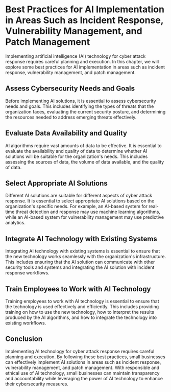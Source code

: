 Best Practices for AI Implementation in Areas Such as Incident Response, Vulnerability Management, and Patch Management
================================================================================================================================================================================================

Implementing artificial intelligence (AI) technology for cyber attack response requires careful planning and execution. In this chapter, we will explore some best practices for AI implementation in areas such as incident response, vulnerability management, and patch management.

Assess Cybersecurity Needs and Goals
------------------------------------

Before implementing AI solutions, it is essential to assess cybersecurity needs and goals. This includes identifying the types of threats that the organization faces, evaluating the current security posture, and determining the resources needed to address emerging threats effectively.

Evaluate Data Availability and Quality
--------------------------------------

AI algorithms require vast amounts of data to be effective. It is essential to evaluate the availability and quality of data to determine whether AI solutions will be suitable for the organization's needs. This includes assessing the sources of data, the volume of data available, and the quality of data.

Select Appropriate AI Solutions
-------------------------------

Different AI solutions are suitable for different aspects of cyber attack response. It is essential to select appropriate AI solutions based on the organization's specific needs. For example, an AI-based system for real-time threat detection and response may use machine learning algorithms, while an AI-based system for vulnerability management may use predictive analytics.

Integrate AI Technology with Existing Systems
---------------------------------------------

Integrating AI technology with existing systems is essential to ensure that the new technology works seamlessly with the organization's infrastructure. This includes ensuring that the AI solution can communicate with other security tools and systems and integrating the AI solution with incident response workflows.

Train Employees to Work with AI Technology
------------------------------------------

Training employees to work with AI technology is essential to ensure that the technology is used effectively and efficiently. This includes providing training on how to use the new technology, how to interpret the results produced by the AI algorithms, and how to integrate the technology into existing workflows.

Conclusion
----------

Implementing AI technology for cyber attack response requires careful planning and execution. By following these best practices, small businesses can effectively implement AI solutions in areas such as incident response, vulnerability management, and patch management. With responsible and ethical use of AI technology, small businesses can maintain transparency and accountability while leveraging the power of AI technology to enhance their cybersecurity measures.
